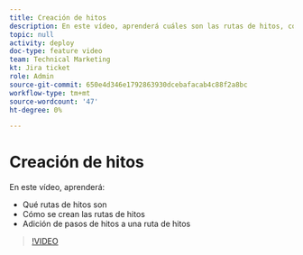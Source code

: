 ```yaml
---
title: Creación de hitos
description: En este vídeo, aprenderá cuáles son las rutas de hitos, cómo crear rutas de hitos y cómo agregar pasos de hitos.
topic: null
activity: deploy
doc-type: feature video
team: Technical Marketing
kt: Jira ticket
role: Admin
source-git-commit: 650e4d346e1792863930dcebafacab4c88f2a8bc
workflow-type: tm+mt
source-wordcount: '47'
ht-degree: 0%

---
```


# Creación de hitos

En este vídeo, aprenderá:

* Qué rutas de hitos son
* Cómo se crean las rutas de hitos
* Adición de pasos de hitos a una ruta de hitos

>[!VIDEO](https://video.tv.adobe.com/v/335204/?quality=12&learn=on)
